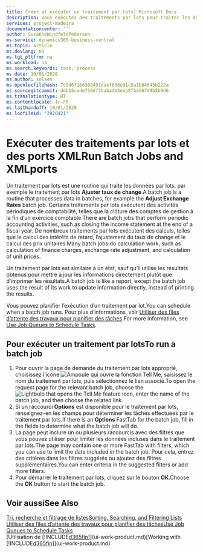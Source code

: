 ```yaml
---
title: Créer et exécuter un traitement par lots| Microsoft Docs
description: Vous exécutez des traitements par lots pour traiter les données et mettre à jour les informations, par exemple, pour élaborer des activités périodiques de comptabilité, ou effectuer des calculs.
services: project-madeira
documentationcenter: ''
author: SusanneWindfeldPedersen
ms.service: dynamics365-business-central
ms.topic: article
ms.devlang: na
ms.tgt_pltfrm: na
ms.workload: na
ms.search.keywords: task, process
ms.date: 10/01/2020
ms.author: solsen
ms.openlocfilehash: 7c9d67168308491daef838e91c5a1b84645b222a
ms.sourcegitcommit: ddbb5cede750df1baba4b3eab8fbed6744b5b9d6
ms.translationtype: HT
ms.contentlocale: fr-FR
ms.lasthandoff: 10/01/2020
ms.locfileid: "3920421"
---
```

# <a name="run-batch-jobs-and-xmlports"></a><span data-ttu-id="d8ffb-103">Exécuter des traitements par lots et des ports XML</span><span class="sxs-lookup"><span data-stu-id="d8ffb-103">Run Batch Jobs and XMLports</span></span>
<span data-ttu-id="d8ffb-104">Un traitement par lots est une routine qui traite les données par lots, par exemple le traitement par lots **Ajuster taux de change**.</span><span class="sxs-lookup"><span data-stu-id="d8ffb-104">A batch job is a routine that processes data in batches, for example the **Adjust Exchange Rates** batch job.</span></span> <span data-ttu-id="d8ffb-105">Certains traitements par lots exécutent des activités périodiques de comptabilité, telles que la clôture des comptes de gestion à la fin d’un exercice comptable.</span><span class="sxs-lookup"><span data-stu-id="d8ffb-105">There are batch jobs that perform periodic accounting activities, such as closing the income statement at the end of a fiscal year.</span></span> <span data-ttu-id="d8ffb-106">De nombreux traitements par lots exécutent des calculs, telles que le calcul des intérêts de retard, l’ajustement du taux de change et le calcul des prix unitaires.</span><span class="sxs-lookup"><span data-stu-id="d8ffb-106">Many batch jobs do calculation work, such as calculation of finance charges, exchange rate adjustment, and calculation of unit prices.</span></span>

<span data-ttu-id="d8ffb-107">Un traitement par lots est similaire à un état, sauf qu’il utilise les résultats obtenus pour mettre à jour les informations directement plutôt que d’imprimer les résultats.</span><span class="sxs-lookup"><span data-stu-id="d8ffb-107">A batch job is like a report, except the batch job uses the result of its work to update information directly, instead of printing the results.</span></span>

<span data-ttu-id="d8ffb-108">Vous pouvez planifier l’exécution d’un traitement par lot.</span><span class="sxs-lookup"><span data-stu-id="d8ffb-108">You can schedule when a batch job runs.</span></span> <span data-ttu-id="d8ffb-109">Pour plus d’informations, voir [Utiliser des files d’attente des travaux pour planifier des tâches](admin-job-queues-schedule-tasks.md).</span><span class="sxs-lookup"><span data-stu-id="d8ffb-109">For more information, see [Use Job Queues to Schedule Tasks](admin-job-queues-schedule-tasks.md).</span></span>

## <a name="to-run-a-batch-job"></a><span data-ttu-id="d8ffb-110">Pour exécuter un traitement par lots</span><span class="sxs-lookup"><span data-stu-id="d8ffb-110">To run a batch job</span></span>
1. <span data-ttu-id="d8ffb-111">Pour ouvrir la page de demande du traitement par lots approprié, choisissez l’icone ![Ampoule qui ouvre la fonction Tell Me](media/ui-search/search_small.png "Dites-moi ce que vous voulez faire"), saisissez le nom du traitement par lots, puis sélectionnez le lien associé.</span><span class="sxs-lookup"><span data-stu-id="d8ffb-111">To open the request page for the relevant batch job, choose the ![Lightbulb that opens the Tell Me feature](media/ui-search/search_small.png "Tell me what you want to do") icon, enter the name of the batch job, and then choose the related link.</span></span>
2. <span data-ttu-id="d8ffb-112">Si un raccourci **Options** est disponible pour le traitement par lots, renseignez-en les champs pour déterminer les tâches effectuées par le traitement par lots.</span><span class="sxs-lookup"><span data-stu-id="d8ffb-112">If there is an **Options** FastTab for the batch job, fill in the fields to determine what the batch job will do.</span></span>
3. <span data-ttu-id="d8ffb-113">La page peut inclure un ou plusieurs raccourcis avec des filtres que vous pouvez utiliser pour limiter les données incluses dans le traitement par lots.</span><span class="sxs-lookup"><span data-stu-id="d8ffb-113">The page may contain one or more FastTab with filters, which you can use to limit the data included in the batch job.</span></span> <span data-ttu-id="d8ffb-114">Pour cela, entrez des critères dans les filtres suggérés ou ajoutez des filtres supplémentaires.</span><span class="sxs-lookup"><span data-stu-id="d8ffb-114">You can enter criteria in the suggested filters or add more filters.</span></span>
4. <span data-ttu-id="d8ffb-115">Pour démarrer le traitement par lots, cliquez sur le bouton **OK**.</span><span class="sxs-lookup"><span data-stu-id="d8ffb-115">Choose the **OK** button to start the batch job.</span></span>

## <a name="see-also"></a><span data-ttu-id="d8ffb-116">Voir aussi</span><span class="sxs-lookup"><span data-stu-id="d8ffb-116">See Also</span></span>
[<span data-ttu-id="d8ffb-117">Tri, recherche et filtrage de listes</span><span class="sxs-lookup"><span data-stu-id="d8ffb-117">Sorting, Searching, and Filtering Lists</span></span>](ui-enter-criteria-filters.md)  
[<span data-ttu-id="d8ffb-118">Utiliser des files d’attente des travaux pour planifier des tâches</span><span class="sxs-lookup"><span data-stu-id="d8ffb-118">Use Job Queues to Schedule Tasks</span></span>](admin-job-queues-schedule-tasks.md)  
<span data-ttu-id="d8ffb-119">[Utilisation de [!INCLUDE[d365fin](includes/d365fin_md.md)]](ui-work-product.md)</span><span class="sxs-lookup"><span data-stu-id="d8ffb-119">[Working with [!INCLUDE[d365fin](includes/d365fin_md.md)]](ui-work-product.md)</span></span>
